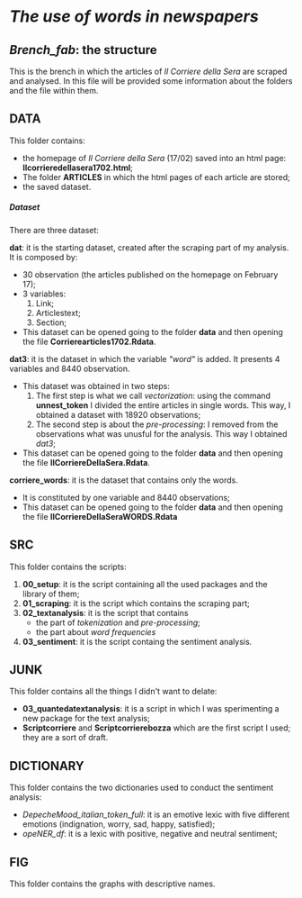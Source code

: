 #                                           *The use of words in newspapers* 

## *Brench_fab*: the structure
This is the brench in which the articles of *Il Corriere della Sera* are scraped and analysed. In this file will be provided some information about the folders and the file within them. 

## DATA
This folder contains:
- the homepage of *Il Corriere della Sera* (17/02) saved into an html page: **Ilcorrieredellasera1702.html**; 
- The folder **ARTICLES** in which the html pages of each article are stored; 
- the saved dataset. 

##### Dataset 
There are three dataset:

**dat**: it is the starting dataset, created after the scraping part of my analysis. It is composed by:
- 30 observation (the articles published on the homepage on February 17);
- 3 variables: 
  1) Link;
  2) Articlestext; 
  3) Section;
- This dataset can be opened going to the folder **data** and then opening the file **Corrierearticles1702.Rdata**. 
           
**dat3**: it is the dataset in which the variable *"word"* is added. It presents 4 variables and 8440 observation. 
- This dataset was obtained in two steps:
  1) The first step is what we call *vectorization*: using the command **unnest_token** I divided the entire articles in single words. This way, I obtained a dataset with 18920 observations;
  2) The second step is about the *pre-processing*: I removed from the observations what was unusful for the analysis. This way I obtained *dat3*; 
- This dataset can be opened going to the folder **data** and then opening the file **IlCorriereDellaSera.Rdata**.

**corriere_words**: it is the dataset that contains only the words. 
- It is constituted by one variable and 8440 observations;
- This dataset can be opened going to the folder **data** and then opening the file **IlCorriereDellaSeraWORDS.Rdata**

## **SRC**
This folder contains the scripts:
1. **00_setup**: it is the script containing all the used packages and the library of them; 
2. **01_scraping**: it is the script which contains the scraping part;
3. **02_textanalysis**: it is the script that contains 
   - the part of *tokenization* and *pre-processing*;
   - the part about *word frequencies* 
4. **03_sentiment**: it is the script containg the sentiment analysis. 

## **JUNK**
This folder contains all the things I didn't want to delate:
- **03_quantedatextanalysis**: it is a script in which I was sperimenting a new package for the text analysis; 
- **Scriptcorriere** and **Scriptcorrierebozza** which are the first script I used; they are a sort of draft. 

## **DICTIONARY** 
This folder contains the two dictionaries used to conduct the sentiment analysis:
- *DepecheMood_italian_token_full*: it is an emotive lexic with five different emotions (indignation, worry, sad, happy, satisfied);
- *opeNER_df*: it is a lexic with positive, negative and neutral sentiment; 

## **FIG**
This folder contains the graphs with descriptive names. 



